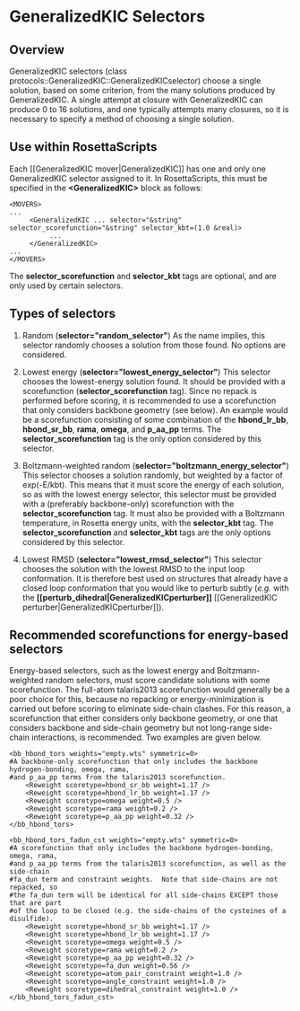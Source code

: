 # GeneralizedKIC Selectors

## Overview
GeneralizedKIC selectors (class protocols::GeneralizedKIC::GeneralizedKICselector) choose a single solution, based on some criterion, from the many solutions produced by GeneralizedKIC.  A single attempt at closure with GeneralizedKIC can produce 0 to 16 solutions, and one typically attempts many closures, so it is necessary to specify a method of choosing a single solution.

## Use within RosettaScripts
Each [[GeneralizedKIC mover|GeneralizedKIC]] has one and only one GeneralizedKIC selector assigned to it.  In RosettaScripts, this must be specified in the **\<GeneralizedKIC\>** block as follows:

```
<MOVERS>
...
     <GeneralizedKIC ... selector="&string" selector_scorefunction="&string" selector_kbt=(1.0 &real)>
          ...
     </GeneralizedKIC>
...
</MOVERS>
```

The **selector_scorefunction** and **selector_kbt** tags are optional, and are only used by certain selectors.

## Types of selectors
1.  Random (**selector="random_selector"**)
     As the name implies, this selector randomly chooses a solution from those found.  No options are considered.

2.  Lowest energy (**selector="lowest_energy_selector"**)
     This selector chooses the lowest-energy solution found.  It should be provided with a scorefunction (**selector_scorefunction** tag).  Since no repack is performed before scoring, it is recommended to use a scorefunction that only considers backbone geometry (see below).  An example would be a scorefunction consisting of some combination of the **hbond_lr_bb**, **hbond_sr_bb**, **rama**, **omega**, and **p_aa_pp** terms.  The **selector_scorefunction** tag is the only option considered by this selector.

3.  Boltzmann-weighted random (**selector="boltzmann_energy_selector"**)
     This selector chooses a solution randomly, but weighted by a factor of exp(-E/kbt).  This means that it must score the energy of each solution, so as with the lowest energy selector, this selector must be provided with a (preferably backbone-only) scorefunction with the **selector_scorefunction** tag.  It must also be provided with a Boltzmann temperature, in Rosetta energy units, with the **selector_kbt** tag.  The **selector_scorefunction** and **selector_kbt** tags are the only options considered by this selector.

4.  Lowest RMSD (**selector="lowest_rmsd_selector"**)
     This selector chooses the solution with the lowest RMSD to the input loop conformation.  It is therefore best used on structures that already have a closed loop conformation that you would like to perturb subtly (_e.g._ with the **[[perturb_dihedral|GeneralizedKICperturber]]** [[GeneralizedKIC perturber|GeneralizedKICperturber]]).

## Recommended scorefunctions for energy-based selectors

Energy-based selectors, such as the lowest energy and Boltzmann-weighted random selectors, must score candidate solutions with some scorefunction.  The full-atom talaris2013 scorefunction would generally be a poor choice for this, because no repacking or energy-minimization is carried out before scoring to eliminate side-chain clashes.  For this reason, a scorefunction that either considers only backbone geometry, or one that considers backbone and side-chain geometry but not long-range side-chain interactions, is recommended.  Two examples are given below.

```
<bb_hbond_tors weights="empty.wts" symmetric=0>
#A backbone-only scorefunction that only includes the backbone hydrogen-bonding, omega, rama,
#and p_aa_pp terms from the talaris2013 scorefunction.
	<Reweight scoretype=hbond_sr_bb weight=1.17 />
	<Reweight scoretype=hbond_lr_bb weight=1.17 />
	<Reweight scoretype=omega weight=0.5 />
	<Reweight scoretype=rama weight=0.2 />
	<Reweight scoretype=p_aa_pp weight=0.32 />
</bb_hbond_tors>
```

```
<bb_hbond_tors_fadun_cst weights="empty.wts" symmetric=0>
#A scorefunction that only includes the backbone hydrogen-bonding, omega, rama,
#and p_aa_pp terms from the talaris2013 scorefunction, as well as the side-chain
#fa_dun term and constraint weights.  Note that side-chains are not repacked, so
#the fa_dun term will be identical for all side-chains EXCEPT those that are part
#of the loop to be closed (e.g. the side-chains of the cysteines of a disulfide).
	<Reweight scoretype=hbond_sr_bb weight=1.17 />
	<Reweight scoretype=hbond_lr_bb weight=1.17 />
	<Reweight scoretype=omega weight=0.5 />
	<Reweight scoretype=rama weight=0.2 />
	<Reweight scoretype=p_aa_pp weight=0.32 />
	<Reweight scoretype=fa_dun weight=0.56 />
	<Reweight scoretype=atom_pair_constraint weight=1.0 />
	<Reweight scoretype=angle_constraint weight=1.0 />
	<Reweight scoretype=dihedral_constraint weight=1.0 />
</bb_hbond_tors_fadun_cst>
```
